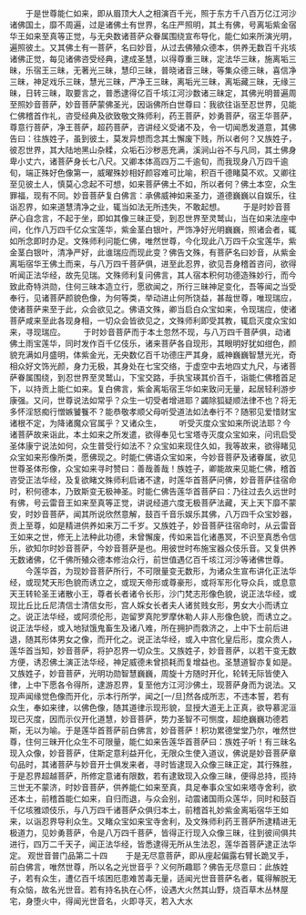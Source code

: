<!-- { "loadSidebar": true } -->
　　于是世尊能仁如来，即从眉顶大人之相演百千光，照于东方千八百万亿江河沙诸佛国土，靡不周遍，过是诸佛土有世界，名庄严照明，其土有佛，号离垢紫金宿华王如来至真等正觉，与无央数诸菩萨众眷属围绕宣布导化，能仁如来所演光明，遍照彼土。又其佛土有一菩萨，名曰妙音，从过去佛殖众德本，供养无数百千兆垓诸佛正觉，每见诸佛咨受经典，逮成圣慧，以得尊重三昧，定法华三昧，施离垢三昧，乐宿王三昧，无著光三昧，慧印三昧，普晓诸音三昧，等集众德三昧，喜信净三昧，神足戏乐三昧，慧光三昧，严净王三昧，离垢光三昧，离垢藏三昧，无缘三昧，日转三昧，取要言之，普悉逮得亿百千垓江河沙数诸三昧定，其佛光明普遍周至照妙音菩萨，妙音菩萨蒙佛圣光，因诣佛所白世尊曰：我欲往诣至忍世界，见能仁佛稽首作礼，咨受经典及欲致敬文殊师利，药王菩萨，妙勇菩萨，宿王华菩萨，尊意行菩萨，净王菩萨，超药菩萨，咨讲经义受诸不及，令一切闻悉发道意，其佛告曰：往族姓子，虽到彼土，莫发异想而念其土懈废下贱，所以者何？又族姓子，彼忍世界，其大陆地黑山杂糅，众垢石沙秽恶充满，溪涧山谷不与凡同，其土佛身卑小丈六，诸菩萨身长七八尺。又卿本体高四万二千逾旬，而我现身八万四千逾旬，端正殊好色像第一，威曜殊妙相好颜容难可比喻，积百千德睹莫不欢。又卿往至见彼土人，慎莫心念起不可想，如来菩萨佛土不如，所以者何？佛土本空，众生罪福，现有不同。妙音菩萨复白佛言：承佛威神如来圣力，道德巍巍以自娱乐，往诣忍界，如来道慧清净之业，辄当如法无所违失，不敢起想。
　　于是时妙音菩萨心自念言，不起于坐，即如其像三昧正受，到忍世界至灵鹫山，当在如来法座中间，化作八万四千亿众宝莲华，紫金茎白银叶，严饰净好光明巍巍，照诸会者，辄如所念即时办足。文殊师利问能仁佛，唯然世尊，今化现此八万四千众宝莲华，紫金茎白银叶，清净严好，此谁瑞应而现此变？佛告文殊，有菩萨名曰妙音，从紫金离垢宿华王佛土而来，与八万四千菩萨俱，进至此忍界，欲见吾身稽首咨问，欲得听闻正法华经，故先见瑞。文殊师利复问佛言，其人宿本积何功德造殊妙行，而今致此奇特洪勋，住何三昧本造立行，愿欲闻之，所行三昧神足变化，吾等闻之当受奉行，见诸菩萨颜貌色像，为何等类，举动进止何所饶益，甚哉世尊，唯现瑞应，使诸菩萨来至于此，众会欲见之。佛语文殊，卿当启白众宝如来，令现瑞应，使诸菩萨咸来至此各现身相，一切众会皆欲见之，文殊师利即受其教，辄启灭度众宝如来，寻现瑞应。
　　于时妙音菩萨而于本土忽然不现，与八万四千菩萨俱，动诸佛土雨宝莲华，同时发作百千亿伎乐，诸来菩萨各自现形，其眼明好犹如绀色，颜貌充满如月盛明，体紫金光，无央数亿百千功德庄严其身，威神巍巍智慧光光，奇相众好文饰光颜，身力无极，其身处在七宝交络，于虚空中去地四丈九尺，与诸菩萨眷属围绕，到忍世界至灵鹫山，下宝交路，手执宝瑛其价百千，诣能仁佛稽首足下，以持贡上能仁如来。复白佛言，紫金离垢宿王华如来致问无量，起居轻利游步康强。又问，世尊说法如常乎？众生一切受者增进耶？蠲除狐疑顺法律不也？将无多怀淫怒痴行憎嫉饕餮不？能恭敬孝顺父母听受道法如法奉行不？随邪见爱惜财宝诸根不定，为降诸魔众官属乎？又诸众生，
　　听受灭度众宝如来所说法耶？今诸菩萨故来诣此，本土如来之所发遣，欲得奉见七宝塔寺灭度众宝如来，问讯启受圣体康宁说法如何，众生普受行如法不？众宝如来现住久如，我等故来，欲得睹见众宝如来形像所类，愿佛现之。时能仁佛语众宝如来，今妙音菩萨及诸眷属，欲见世尊圣体形像，众宝如来寻时赞曰：善哉善哉！族姓子，卿能故来见能仁佛，稽首咨受正法华经，及复欲睹文殊师利启诸不逮，时莲华首菩萨问佛，妙音菩萨往宿命时，积何德本，乃致斯变无极神圣。时能仁佛告莲华首菩萨曰：乃往过去久远世时有佛，号云雷音王如来至真等正觉，讲说经道六度无极菩萨法藏，天上天下靡不蒙安，时妙音菩萨，闻其所说欣然意解，鼓百千音乐娱乐其佛，八万四千众宝妙器，贡上至尊，如是精进供养如来万二千岁。又族姓子，妙音菩萨往宿命时，从云雷音王如来之世，修无上法种此功德，未曾懈废，传如来旨化诸愚冥，不识至真悉令信乐，欲知尔时妙音菩萨，今妙音菩萨是也。用彼世时布施宝器众伎乐音。又复供养无数诸佛，亿千佛所殖众德本修治众行，前世值遇亿百千垓江河沙等诸佛世尊。
　　今莲华首，为现妙音菩萨所行，不可限量变无数形，为诸众生宣布讲化正法华经，或现梵天形色貌而诱立之，或现天帝形或尊豪形，或将军形化导众兵，或息意天王转轮圣王诸散小王，尊者长者诸令长形，沙门梵志形像色貌，说正法华经，或现比丘比丘尼清信士清信女形，宫人婇女长者夫人诸贫贱女形，男女大小而诱立之。说正法华经，或阿须伦形，迦留罗真陀罗摩休勒人非人形像色貌，而诱立之。说正法华经，或入地狱饿鬼畜生及诸八难，所在拥护而救济之，上中下士前后进退，随其形体男女之像，而开化之。说正法华经，或入中宫化皇后形，度众贵人，莲华首当知，妙音菩萨，将护忍界一切众生。又族姓子，妙音菩萨，以若干变无数方便，诱忍佛土演正法华经，神足威德未曾损耗而复增益也。圣慧道智亦复如是。又族姓子，妙音菩萨，光明功勋智慧巍巍，周旋十方随时开化，轮转无际皆使入律，上中下愿各令得所，逮游忍界，复至他方江河沙佛土，现菩萨身而为说法。又现声闻缘觉色像而开化，示本行所学，闻之[一/旦]然各成所志，不违本誓，若有众生，奉如来律，以佛色像，随其道律示现形貌，显授大道无上正真，欲导慕泥洹现已灭度，因而示仪开化道慧，妙音菩萨，势力圣智不可恻度，超绝巍巍功德若斯，无以为喻。于是莲华首菩萨前白佛言，妙音菩萨！积功累德堂堂乃尔，唯然世尊，住何三昧开化众生不可限量，能仁如来告莲华首菩萨曰：族姓子听！有三昧名现入众像，妙音菩萨，住斯定意利益开化，无限众生使入道议，佛说是妙音菩萨章句品时，其诸菩萨与妙音开士俱发来者，寻时皆逮现入众像三昧正定，其行殊胜，于是忍界超越菩萨，所修定意诸有限数，若有逮致现入众像三昧，便得总持，揽持三世无不蒙济，时妙音菩萨，供养能仁如来至真，具足奉事众宝如来塔寺舍利，欲还本土，前稽首能仁如来，自归而退，与众会别，动震诸国雨众莲华，同时和鼓百千亿垓雅颂伎乐，与八万四千诸菩萨众俱归本土，前稽首礼妙紫金离垢宿华王如来，以诣忍界导利众生。又睹众宝如来宝寺舍利，及文殊师利药王菩萨所逮精进无极道力，见妙勇菩萨，令是八万四千菩萨，皆得正行现入众像三昧，往到彼间俱共进行，四万二千天子，闻正法华经，皆悉逮得无所从生法忍，莲华首菩萨逮正法华定。
观世音普门品第二十四
　　于是无尽意菩萨，即从座起偏露右臂长跪叉手，前白佛言，唯然世尊，所以名之光世音乎？义何所趣耶？佛告无尽意曰：此族姓子，若有众生，遭亿百千垓困厄患难苦毒无量，适闻光世音菩萨名者，辄得解脱无有众恼，故名光世音。若有持名执在心怀，设遇大火然其山野，烧百草木丛林屋宅，身堕火中，得闻光世音名，火即寻灭，若入大水
